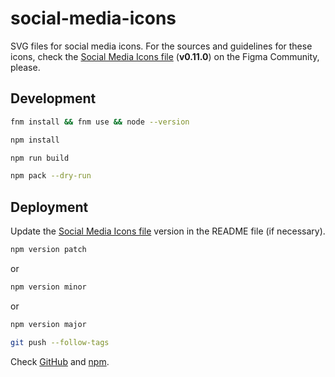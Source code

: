 # social-media-icons

SVG files for social media icons. For the sources and guidelines for these icons, check the [Social Media Icons file](https://www.figma.com/community/file/1098022441810511046) (**v0.11.0**) on the Figma Community, please.

## Development

```bash
fnm install && fnm use && node --version
```

```bash
npm install
```

```bash
npm run build
```

```bash
npm pack --dry-run
```

## Deployment

Update the [Social Media Icons file](https://www.figma.com/community/file/1098022441810511046) version in the README file (if necessary).

```bash
npm version patch
```

or

```bash
npm version minor
```

or

```bash
npm version major
```

```bash
git push --follow-tags
```

Check [GitHub](https://github.com/joaopalmeiro/social-media-icons/actions) and [npm](https://www.npmjs.com/package/social-media-icons).
